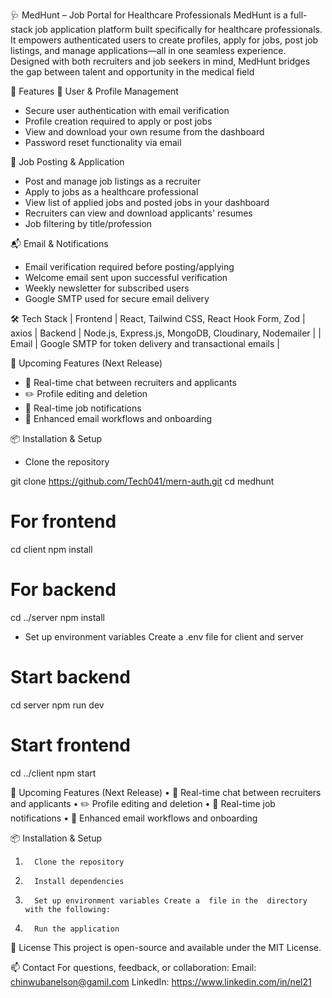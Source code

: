 🩺 MedHunt – Job Portal for Healthcare Professionals
MedHunt is a full-stack job application platform built specifically for healthcare professionals. It empowers authenticated users to create profiles, apply for jobs, post job listings, and manage applications—all in one seamless experience. Designed with both recruiters and job seekers in mind, MedHunt bridges the gap between talent and opportunity in the medical field


🚀 Features
👤 User & Profile Management

- Secure user authentication with email verification
- Profile creation required to apply or post jobs
- View and download your own resume from the dashboard
- Password reset functionality via email

💼 Job Posting & Application

- Post and manage job listings as a recruiter
- Apply to jobs as a healthcare professional
- View list of applied jobs and posted jobs in your dashboard
- Recruiters can view and download applicants' resumes
- Job filtering by title/profession

📬 Email & Notifications

- Email verification required before posting/applying
- Welcome email sent upon successful verification
- Weekly newsletter for subscribed users
- Google SMTP used for secure email delivery

🛠️ Tech Stack
| Frontend | React, Tailwind CSS, React Hook Form, Zod | axios
| Backend | Node.js, Express.js, MongoDB, Cloudinary, Nodemailer |
| Email | Google SMTP for token delivery and transactional emails |

🔮 Upcoming Features (Next Release)

- 💬 Real-time chat between recruiters and applicants
- ✏️ Profile editing and deletion
- 🔔 Real-time job notifications
- 📩 Enhanced email workflows and onboarding

📦 Installation & Setup

- Clone the repository

git clone https://github.com/Tech041/mern-auth.git
cd medhunt

# For frontend

cd client
npm install

# For backend

cd ../server
npm install

- Set up environment variables Create a .env file for client and server

# Start backend

cd server
npm run dev

# Start frontend

cd ../client
npm start

🔮 Upcoming Features (Next Release)
• 💬 Real-time chat between recruiters and applicants
• ✏️ Profile editing and deletion
• 🔔 Real-time job notifications
• 📩 Enhanced email workflows and onboarding

📦 Installation & Setup

1.       Clone the repository

2.       Install dependencies

3.       Set up environment variables Create a  file in the  directory with the following:

4.       Run the application

📄 License
This project is open-source and available under the MIT License.

📫 Contact
For questions, feedback, or collaboration: Email: chinwubanelson@gamil.com
LinkedIn: https://www.linkedin.com/in/nel21
